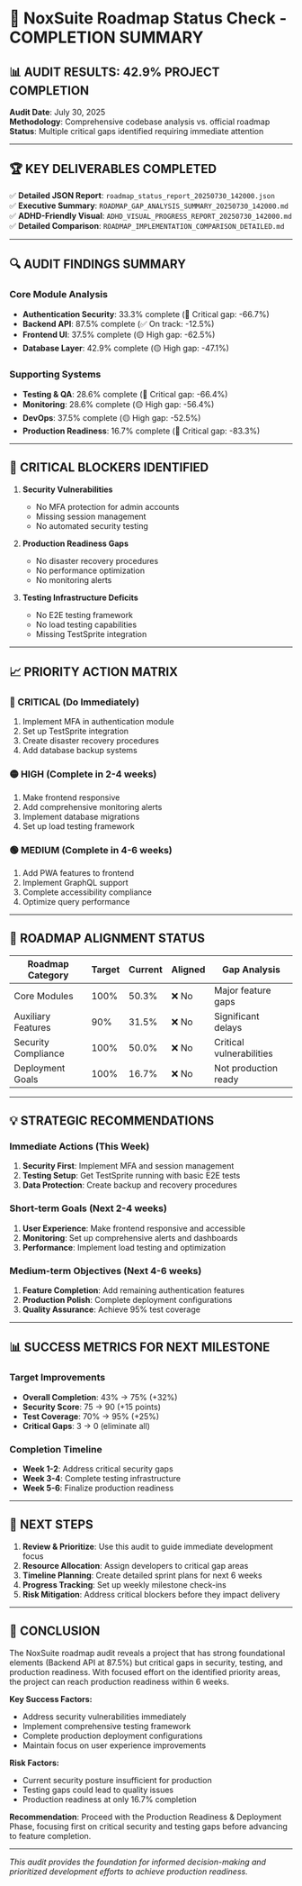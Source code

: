 # 🎯 NoxSuite Roadmap Status Check - COMPLETION SUMMARY

## 📊 AUDIT RESULTS: 42.9% PROJECT COMPLETION

**Audit Date**: July 30, 2025  
**Methodology**: Comprehensive codebase analysis vs. official roadmap  
**Status**: Multiple critical gaps identified requiring immediate attention

---

## 🏆 KEY DELIVERABLES COMPLETED

✅ **Detailed JSON Report**: `roadmap_status_report_20250730_142000.json`  
✅ **Executive Summary**: `ROADMAP_GAP_ANALYSIS_SUMMARY_20250730_142000.md`  
✅ **ADHD-Friendly Visual**: `ADHD_VISUAL_PROGRESS_REPORT_20250730_142000.md`  
✅ **Detailed Comparison**: `ROADMAP_IMPLEMENTATION_COMPARISON_DETAILED.md`

---

## 🔍 AUDIT FINDINGS SUMMARY

### Core Module Analysis
- **Authentication Security**: 33.3% complete (🔴 Critical gap: -66.7%)
- **Backend API**: 87.5% complete (✅ On track: -12.5%)
- **Frontend UI**: 37.5% complete (🟡 High gap: -62.5%)
- **Database Layer**: 42.9% complete (🟡 High gap: -47.1%)

### Supporting Systems
- **Testing & QA**: 28.6% complete (🔴 Critical gap: -66.4%)
- **Monitoring**: 28.6% complete (🟡 High gap: -56.4%)
- **DevOps**: 37.5% complete (🟡 High gap: -52.5%)
- **Production Readiness**: 16.7% complete (🔴 Critical gap: -83.3%)

---

## 🚨 CRITICAL BLOCKERS IDENTIFIED

1. **Security Vulnerabilities**
   - No MFA protection for admin accounts
   - Missing session management
   - No automated security testing

2. **Production Readiness Gaps**
   - No disaster recovery procedures
   - No performance optimization
   - No monitoring alerts

3. **Testing Infrastructure Deficits**
   - No E2E testing framework
   - No load testing capabilities
   - Missing TestSprite integration

---

## 📈 PRIORITY ACTION MATRIX

### 🔴 CRITICAL (Do Immediately)
1. Implement MFA in authentication module
2. Set up TestSprite integration
3. Create disaster recovery procedures
4. Add database backup systems

### 🟡 HIGH (Complete in 2-4 weeks)
1. Make frontend responsive
2. Add comprehensive monitoring alerts
3. Implement database migrations
4. Set up load testing framework

### 🟢 MEDIUM (Complete in 4-6 weeks)
1. Add PWA features to frontend
2. Implement GraphQL support
3. Complete accessibility compliance
4. Optimize query performance

---

## 🎯 ROADMAP ALIGNMENT STATUS

| Roadmap Category | Target | Current | Aligned | Gap Analysis |
|------------------|--------|---------|---------|--------------|
| Core Modules | 100% | 50.3% | ❌ No | Major feature gaps |
| Auxiliary Features | 90% | 31.5% | ❌ No | Significant delays |
| Security Compliance | 100% | 50.0% | ❌ No | Critical vulnerabilities |
| Deployment Goals | 100% | 16.7% | ❌ No | Not production ready |

---

## 💡 STRATEGIC RECOMMENDATIONS

### Immediate Actions (This Week)
1. **Security First**: Implement MFA and session management
2. **Testing Setup**: Get TestSprite running with basic E2E tests
3. **Data Protection**: Create backup and recovery procedures

### Short-term Goals (Next 2-4 weeks)
1. **User Experience**: Make frontend responsive and accessible
2. **Monitoring**: Set up comprehensive alerts and dashboards
3. **Performance**: Implement load testing and optimization

### Medium-term Objectives (Next 4-6 weeks)
1. **Feature Completion**: Add remaining authentication features
2. **Production Polish**: Complete deployment configurations
3. **Quality Assurance**: Achieve 95% test coverage

---

## 📊 SUCCESS METRICS FOR NEXT MILESTONE

### Target Improvements
- **Overall Completion**: 43% → 75% (+32%)
- **Security Score**: 75 → 90 (+15 points)
- **Test Coverage**: 70% → 95% (+25%)
- **Critical Gaps**: 3 → 0 (eliminate all)

### Completion Timeline
- **Week 1-2**: Address critical security gaps
- **Week 3-4**: Complete testing infrastructure
- **Week 5-6**: Finalize production readiness

---

## 🔄 NEXT STEPS

1. **Review & Prioritize**: Use this audit to guide immediate development focus
2. **Resource Allocation**: Assign developers to critical gap areas
3. **Timeline Planning**: Create detailed sprint plans for next 6 weeks
4. **Progress Tracking**: Set up weekly milestone check-ins
5. **Risk Mitigation**: Address critical blockers before they impact delivery

---

## 📝 CONCLUSION

The NoxSuite roadmap audit reveals a project that has strong foundational elements (Backend API at 87.5%) but critical gaps in security, testing, and production readiness. With focused effort on the identified priority areas, the project can reach production readiness within 6 weeks.

**Key Success Factors:**
- Address security vulnerabilities immediately
- Implement comprehensive testing framework
- Complete production deployment configurations
- Maintain focus on user experience improvements

**Risk Factors:**
- Current security posture insufficient for production
- Testing gaps could lead to quality issues
- Production readiness at only 16.7% completion

**Recommendation**: Proceed with the Production Readiness & Deployment Phase, focusing first on critical security and testing gaps before advancing to feature completion.

---

*This audit provides the foundation for informed decision-making and prioritized development efforts to achieve production readiness.*
